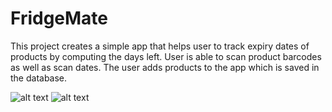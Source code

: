 # FridgeMate
This project creates a simple app that helps user to track expiry dates of products by computing the  days left. User is able to scan product barcodes as well as scan dates. The user adds products to the app which is saved in the database. 

![alt text](https://github.com/PeterOnyango/FridgeMate/blob/master/app/src/main/java/screenshots/fridge.png "Logo Title Text 1")
![alt text](https://github.com/PeterOnyango/FridgeMate/blob/master/app/src/main/java/screenshots/productlist.png "Logo Title Text 1")
